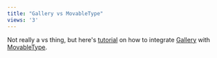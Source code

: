 ```yaml
---
title: "Gallery vs MovableType"
views: '3'
---
```

<p>Not really a vs thing, but here's <a href="http://dlugosz.net/wiki/index.php/IntegratingGalleryIntoMovableType">tutorial</a> on how to integrate <a href="http://gallery.sourceforge.net/">Gallery</a> with <a href="http://www.movabletype.org/">MovableType</a>.</p>
